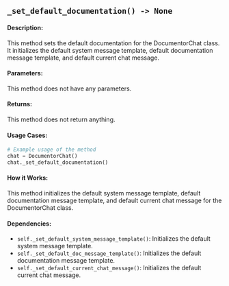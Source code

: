 ## `_set_default_documentation() -> None`

#### Description:
This method sets the default documentation for the DocumentorChat class. It initializes the default system message template, default documentation message template, and default current chat message.

#### Parameters:
This method does not have any parameters.

#### Returns:
This method does not return anything.

#### Usage Cases:

```python
# Example usage of the method
chat = DocumentorChat()
chat._set_default_documentation()
```

#### How it Works:
This method initializes the default system message template, default documentation message template, and default current chat message for the DocumentorChat class.

#### Dependencies:
- `self._set_default_system_message_template()`: Initializes the default system message template.
- `self._set_default_doc_message_template()`: Initializes the default documentation message template.
- `self._set_default_current_chat_message()`: Initializes the default current chat message.